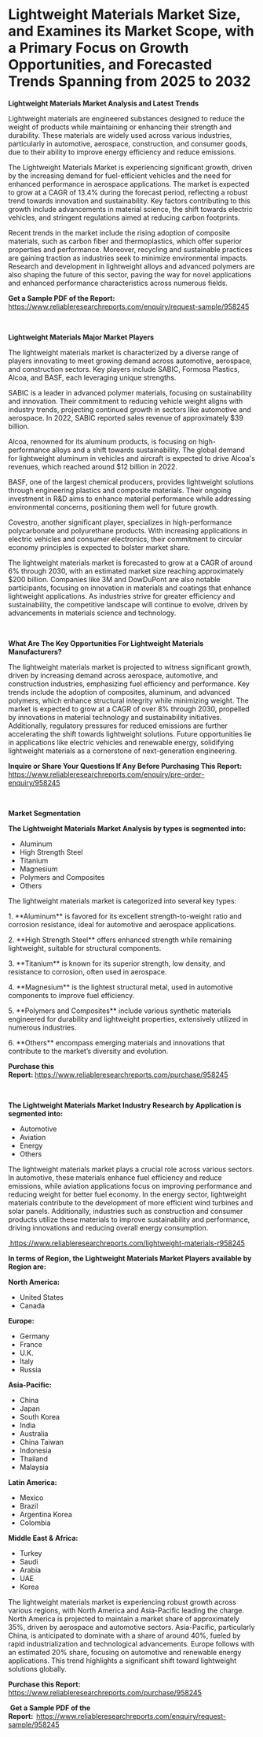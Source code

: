 <p><h1>Lightweight Materials Market Size, and Examines its Market Scope, with a Primary Focus on Growth Opportunities, and Forecasted Trends Spanning from 2025 to 2032</h1></p><p><strong>Lightweight Materials Market Analysis and Latest Trends</strong></p>
<p><p>Lightweight materials are engineered substances designed to reduce the weight of products while maintaining or enhancing their strength and durability. These materials are widely used across various industries, particularly in automotive, aerospace, construction, and consumer goods, due to their ability to improve energy efficiency and reduce emissions.</p><p>The Lightweight Materials Market is experiencing significant growth, driven by the increasing demand for fuel-efficient vehicles and the need for enhanced performance in aerospace applications. The market is expected to grow at a CAGR of 13.4% during the forecast period, reflecting a robust trend towards innovation and sustainability. Key factors contributing to this growth include advancements in material science, the shift towards electric vehicles, and stringent regulations aimed at reducing carbon footprints.</p><p>Recent trends in the market include the rising adoption of composite materials, such as carbon fiber and thermoplastics, which offer superior properties and performance. Moreover, recycling and sustainable practices are gaining traction as industries seek to minimize environmental impacts. Research and development in lightweight alloys and advanced polymers are also shaping the future of this sector, paving the way for novel applications and enhanced performance characteristics across numerous fields.</p></p>
<p><strong>Get a Sample PDF of the Report:&nbsp;</strong> <a href="https://www.reliableresearchreports.com/enquiry/request-sample/958245?utm_campaign=2739&utm_medium=2&utm_source=Github&utm_content=ia&utm_term=17042025&utm_id=lightweight-materials">https://www.reliableresearchreports.com/enquiry/request-sample/958245</a></p>
<p>&nbsp;</p>
<p><strong>Lightweight Materials Major Market Players</strong></p>
<p><p>The lightweight materials market is characterized by a diverse range of players innovating to meet growing demand across automotive, aerospace, and construction sectors. Key players include SABIC, Formosa Plastics, Alcoa, and BASF, each leveraging unique strengths.</p><p>SABIC is a leader in advanced polymer materials, focusing on sustainability and innovation. Their commitment to reducing vehicle weight aligns with industry trends, projecting continued growth in sectors like automotive and aerospace. In 2022, SABIC reported sales revenue of approximately $39 billion.</p><p>Alcoa, renowned for its aluminum products, is focusing on high-performance alloys and a shift towards sustainability. The global demand for lightweight aluminum in vehicles and aircraft is expected to drive Alcoa's revenues, which reached around $12 billion in 2022.</p><p>BASF, one of the largest chemical producers, provides lightweight solutions through engineering plastics and composite materials. Their ongoing investment in R&D aims to enhance material performance while addressing environmental concerns, positioning them well for future growth.</p><p>Covestro, another significant player, specializes in high-performance polycarbonate and polyurethane products. With increasing applications in electric vehicles and consumer electronics, their commitment to circular economy principles is expected to bolster market share.</p><p>The lightweight materials market is forecasted to grow at a CAGR of around 6% through 2030, with an estimated market size reaching approximately $200 billion. Companies like 3M and DowDuPont are also notable participants, focusing on innovation in materials and coatings that enhance lightweight applications. As industries strive for greater efficiency and sustainability, the competitive landscape will continue to evolve, driven by advancements in materials science and technology.</p></p>
<p>&nbsp;</p>
<p><strong>What Are The Key Opportunities For Lightweight Materials Manufacturers?</strong></p>
<p><p>The lightweight materials market is projected to witness significant growth, driven by increasing demand across aerospace, automotive, and construction industries, emphasizing fuel efficiency and performance. Key trends include the adoption of composites, aluminum, and advanced polymers, which enhance structural integrity while minimizing weight. The market is expected to grow at a CAGR of over 8% through 2030, propelled by innovations in material technology and sustainability initiatives. Additionally, regulatory pressures for reduced emissions are further accelerating the shift towards lightweight solutions. Future opportunities lie in applications like electric vehicles and renewable energy, solidifying lightweight materials as a cornerstone of next-generation engineering.</p></p>
<p><strong>Inquire or Share Your Questions If Any Before Purchasing This Report:</strong> <a href="https://www.reliableresearchreports.com/enquiry/pre-order-enquiry/958245?utm_campaign=2739&utm_medium=2&utm_source=Github&utm_content=ia&utm_term=17042025&utm_id=lightweight-materials">https://www.reliableresearchreports.com/enquiry/pre-order-enquiry/958245</a></p>
<p>&nbsp;</p>
<p><strong>Market Segmentation</strong></p>
<p><strong>The Lightweight Materials Market Analysis by types is segmented into:</strong></p>
<p><ul><li>Aluminum</li><li>High Strength Steel</li><li>Titanium</li><li>Magnesium</li><li>Polymers and Composites</li><li>Others</li></ul></p>
<p><p>The lightweight materials market is categorized into several key types: </p><p>1. **Aluminum** is favored for its excellent strength-to-weight ratio and corrosion resistance, ideal for automotive and aerospace applications. </p><p>2. **High Strength Steel** offers enhanced strength while remaining lightweight, suitable for structural components. </p><p>3. **Titanium** is known for its superior strength, low density, and resistance to corrosion, often used in aerospace. </p><p>4. **Magnesium** is the lightest structural metal, used in automotive components to improve fuel efficiency. </p><p>5. **Polymers and Composites** include various synthetic materials engineered for durability and lightweight properties, extensively utilized in numerous industries. </p><p>6. **Others** encompass emerging materials and innovations that contribute to the market’s diversity and evolution.</p></p>
<p><strong>Purchase this Report:&nbsp;</strong><a href="https://www.reliableresearchreports.com/purchase/958245?utm_campaign=2739&utm_medium=2&utm_source=Github&utm_content=ia&utm_term=17042025&utm_id=lightweight-materials">https://www.reliableresearchreports.com/purchase/958245</a></p>
<p>&nbsp;</p>
<p><strong>The Lightweight Materials Market Industry Research by Application is segmented into:</strong></p>
<p><ul><li>Automotive</li><li>Aviation</li><li>Energy</li><li>Others</li></ul></p>
<p><p>The lightweight materials market plays a crucial role across various sectors. In automotive, these materials enhance fuel efficiency and reduce emissions, while aviation applications focus on improving performance and reducing weight for better fuel economy. In the energy sector, lightweight materials contribute to the development of more efficient wind turbines and solar panels. Additionally, industries such as construction and consumer products utilize these materials to improve sustainability and performance, driving innovations and reducing overall energy consumption.</p></p>
<p><a href="https://www.reliableresearchreports.com/lightweight-materials-r958245?utm_campaign=2739&utm_medium=2&utm_source=Github&utm_content=ia&utm_term=17042025&utm_id=lightweight-materials">&nbsp;https://www.reliableresearchreports.com/lightweight-materials-r958245</a></p>
<p><strong>In terms of Region, the Lightweight Materials Market Players available by Region are:</strong></p>
<p>
    <p> <strong> North America: </strong>
        <ul>
            <li>United States</li>
            <li>Canada</li>
        </ul>
        </p> 
    <p> <strong> Europe: </strong>
        <ul>
            <li>Germany</li>
            <li>France</li>
            <li>U.K.</li>
            <li>Italy</li>
            <li>Russia</li>
        </ul>
        </p> 
    <p> <strong> Asia-Pacific: </strong>
        <ul>
            <li>China</li>
            <li>Japan</li>
            <li>South Korea</li>
            <li>India</li>
            <li>Australia</li>
            <li>China Taiwan</li>
            <li>Indonesia</li>
            <li>Thailand</li>
            <li>Malaysia</li>
        </ul>
        </p> 
    <p> <strong> Latin America: </strong>
        <ul>
            <li>Mexico</li>
            <li>Brazil</li>
            <li>Argentina Korea</li>
            <li>Colombia</li>
        </ul>
        </p> 
    <p> <strong> Middle East & Africa: </strong>
        <ul>
            <li>Turkey</li>
            <li>Saudi</li>
            <li>Arabia</li>
            <li>UAE</li>
            <li>Korea</li>
        </ul>
    </p>
    </p>
<p><p>The lightweight materials market is experiencing robust growth across various regions, with North America and Asia-Pacific leading the charge. North America is projected to maintain a market share of approximately 35%, driven by aerospace and automotive sectors. Asia-Pacific, particularly China, is anticipated to dominate with a share of around 40%, fueled by rapid industrialization and technological advancements. Europe follows with an estimated 20% share, focusing on automotive and renewable energy applications. This trend highlights a significant shift toward lightweight solutions globally.</p></p>
<p><strong>Purchase this Report: </strong><a href="https://www.reliableresearchreports.com/purchase/958245?utm_campaign=2739&utm_medium=2&utm_source=Github&utm_content=ia&utm_term=17042025&utm_id=lightweight-materials">https://www.reliableresearchreports.com/purchase/958245</a></p>
<p>&nbsp;<strong>Get a Sample PDF of the Report:&nbsp;&nbsp;</strong><a href="https://www.reliableresearchreports.com/enquiry/request-sample/958245?utm_campaign=2739&utm_medium=2&utm_source=Github&utm_content=ia&utm_term=17042025&utm_id=lightweight-materials">https://www.reliableresearchreports.com/enquiry/request-sample/958245</a></p>
<p><strong></strong></p>
<p><p></p><p></p><p></p></p>